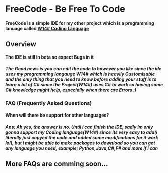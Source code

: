 <h1>FreeCode - Be Free To Code</h1>
<h4>FreeCode is a simple IDE for my other project which is a programming lanuage called <a href="https://github.com/Mervinpais/W14-Sharp-Coding-Language">W14# Coding Language</a></h4>
<h2>Overview</h2>
<h4>The IDE is still in beta so expect Bugs in it</h4>
<h5>The Good news is you can edit the code to however you like since the ide uses my programming langauge W14# which is heavily Customisable and the only thing that you need to know before adding your stuff is to learn a bit of C# since the Project(W14#) uses C# to work so having some C# knowledge might help, especially when there are Errors :)</h5>
<h3>FAQ (Frequently Asked Questions)</h3>
<h4>When will there be support for other languages?</h4>
<h5>Ans: Ah yes, the answer is no. Until i can finish the IDE, sadly im only gonna support my Coding language(W14#) since its very easy to add(i literally just copyed the code and added some modifications for it work lol), but i might be able to make packages to download so you can get any language you need, example; Python,Java,C#,F# and more if i can</h5>
<h2>More FAQs are comming soon...</h2>
